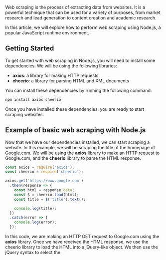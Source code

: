 Web scraping is the process of extracting data from websites. It is a powerful technique that can be used for a variety of purposes, from market research and lead generation to content creation and academic research. 

In this article, we will explore how to perform web scraping using Node.js, a popular JavaScript runtime environment.

## Getting Started

To get started with web scraping in Node.js, you will need to install some dependencies. We will be using the following libraries:

- **axios**: a library for making HTTP requests
- **cheerio**: a library for parsing HTML and XML documents

You can install these dependencies by running the following command:

```bash
npm install axios cheerio
```

Once you have installed these dependencies, you are ready to start scraping websites.

## Example of basic web scraping with Node.js

Now that we have our dependencies installed, we can start scraping a website. In this example, we will be scraping the title of the homepage of Google.com. We will be using the **axios** library to make an HTTP request to Google.com, and the **cheerio** library to parse the HTML response.

```js
const axios = require('axios');
const cheerio = require('cheerio');

axios.get('https://www.google.com')
  .then(response => {
    const html = response.data;
    const $ = cheerio.load(html);
    const title = $('title').text();

    console.log(title);
  })
  .catch(error => {
    console.log(error);
  });
```

In this code, we are making an HTTP GET request to Google.com using the **axios** library. Once we have received the HTML response, we use the cheerio library to load the HTML into a jQuery-like object. We then use the jQuery syntax to select the **<title>** element and extract its text.

## Conclusion

In this article, we learned how to perform web scraping with Node.js using the **axops** and **cheerio** libraries. With these tools, we can extract data from websites and use it for data analysis, research, and automation.

Remember to always be respectful of the websites you are scraping and to use these techniques responsibly.

## Next Steps

If you want to take your web scraping skills to the next level, here are some things you can try:

- Scrape data from multiple pages of a website
- Scrape data from websites that require authentication
- Use web scraping to automate repetitive tasks

## Tips for Preventing Blocking

When performing web scraping, it's important to take steps to prevent blocking by websites. Here are some tips:

- **Limit the frequency of your requests**: When scraping websites, it is important to avoid sending too many requests too quickly. This can overload the server and cause your IP address to be blocked. To avoid this, it is a good idea to use a delay between requests. You can use the setTimeout function to delay your requests.
- **Use a rotating user agent**: Many websites will block requests from popular web scraping libraries such as **axios**. To avoid this, it is a good idea to use a rotating user agent. A user agent is a string that identifies the web browser or client that is making
- **Respect the website's terms of service**: Before scraping a website, make sure to read the website's terms of service. Some websites prohibit web scraping or may require you to obtain permission before scraping their content.